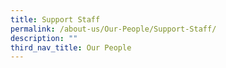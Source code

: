```yaml
---
title: Support Staff
permalink: /about-us/Our-People/Support-Staff/
description: ""
third_nav_title: Our People
---
```

